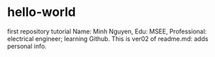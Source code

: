 # hello-world
first repository tutorial
Name: Minh Nguyen, Edu: MSEE, Professional: electrical engineer; learning Github.
This is ver02 of readme.md: adds personal info.
